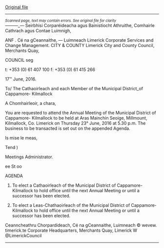 [Original file](https://www.limerick.ie/sites/default/files/media/documents/2017-06/Agenda%20-%20Annual%20Meeting%20of%20the%20Municipal%20District%20of%20Cappamore-Kilmallock%20-%2023rd%20June%202016.pdf)

---
*<small>Scanned page, text may contain errors. See original file for clarity</small>*  
_—_——_— Seirbhisi Corparéideacha agus Bainistiocht Athruithe,
Comhairle Cathrach agus Contae Luimnigh,

ANF . Cé na gCeannaithe,
— Luimneach
Limerick Corporate Services and Change Management.
CITY & COUNTY Limerick City and County Council,
Merchants Quay,

COUNCIL seg

t: +353 (0) 61 407 100
f: +353 (0) 61 415 266

17™ June, 2016.

To/ The Cathaoirleach and each Member of the Municipal District_of Cappamore-
Kilmallock

A Chomhairleoir, a chara,

You are requested to attend the Annual Meeting of the Municipal District of Cappamore-
Kilmallock to be held at Aras Mainchin Seoige, Millmount, Kilmallock, Co. Limerick on Thursday
23° June, 2016 at 5.30 p.m. The business to be transacted is set out on the appended Agenda.

Is mise le meas,

Tend )

Meetings Administrator.

ee St oo

AGENDA

1. To elect a Cathaoirleach of the Municipal District of Cappamore-Kilmallock to hold
office until the next Annual Meeting or until a successor has been elected.

2. To elect a Leas-Chathaoirleach of the Municipal District of Cappamore-Kilmallock to
hold office until the next Annual Meeting or until a successor has been elected.

Ceanncheathru Chorpardideach, Cé na gCeannaithe, Luimneach © wevew. timerick.te
Corporate Headquarters, Merchants Quay, Limerick W @LimerickCouncil


---
